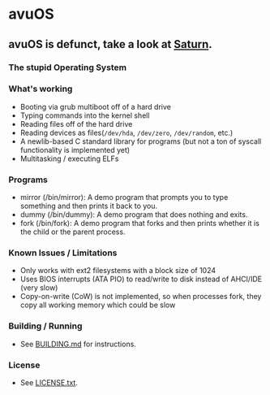 # avuOS
## avuOS is defunct, take a look at [Saturn](https://github.com/avun1t/saturn).
### The stupid Operating System

### What's working
- Booting via grub multiboot off of a hard drive
- Typing commands into the kernel shell
- Reading files off of the hard drive
- Reading devices as files(`/dev/hda`, `/dev/zero`, `/dev/random`, etc.)
- A newlib-based C standard library for programs (but not a ton of syscall functionality is implemented yet)
- Multitasking / executing ELFs

### Programs
- mirror (/bin/mirror): A demo program that prompts you to type something and then prints it back to you.
- dummy (/bin/dummy): A demo program that does nothing and exits.
- fork (/bin/fork): A demo program that forks and then prints whether it is the child or the parent process.

### Known Issues / Limitations
- Only works with ext2 filesystems with a block size of 1024
- Uses BIOS interrupts (ATA PIO) to read/write to disk instead of AHCI/IDE (very slow)
- Copy-on-write (CoW) is not implemented, so when processes fork, they copy all working memory which could be slow

### Building / Running
- See [BUILDING.md](BUILDING.md) for instructions.

### License
- See [LICENSE.txt](LICENSE.txt).
